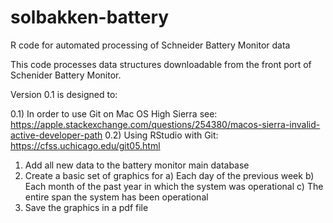 # solbakken-battery
R code for automated processing of Schneider Battery Monitor data

This code processes data structures downloadable from the front port of Schenider Battery Monitor.

Version 0.1 is designed to:

0.1) In order to use Git on Mac OS High Sierra see: https://apple.stackexchange.com/questions/254380/macos-sierra-invalid-active-developer-path
0.2) Using RStudio with Git: https://cfss.uchicago.edu/git05.html
1) Add all new data to the battery monitor main database
2) Create a basic set of graphics for 
    a) Each day of the previous week
    b) Each month of the past year in which the system was operational
    c) The entire span the system has been operational
3) Save the graphics in a pdf file
